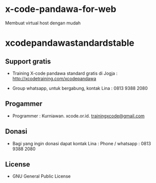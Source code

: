 # x-code-pandawa-for-web
Membuat virtual host dengan mudah

# xcodepandawastandardstable

Support gratis
--------------

- Training X-code pandawa standard gratis di Jogja : http://xcodetraining.com/xcodepandawa 

- Group whatsapp, untuk bergabung, kontak Lina :  0813 9388 2080

Progammer 
---------

- Programmer : Kurniawan. xcode.or.id. trainingxcode@gmail.com

Donasi
------ 

- Bagi yang ingin donasi dapat kontak Lina : Phone / whatsapp : 0813 9388 2080 

License
------- 

- GNU General Public License 
